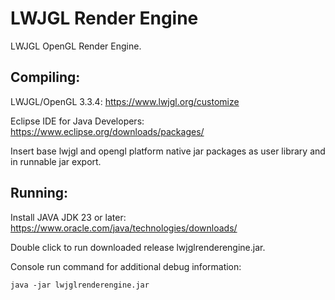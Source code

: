 # LWJGL Render Engine
LWJGL OpenGL Render Engine.

Compiling:
----------------

LWJGL/OpenGL 3.3.4: https://www.lwjgl.org/customize

Eclipse IDE for Java Developers: https://www.eclipse.org/downloads/packages/

Insert base lwjgl and opengl platform native jar packages as user library and in runnable jar export.

Running:
----------------

Install JAVA JDK 23 or later:
https://www.oracle.com/java/technologies/downloads/

Double click to run downloaded release lwjglrenderengine.jar.

Console run command for additional debug information:
```
java -jar lwjglrenderengine.jar
```
